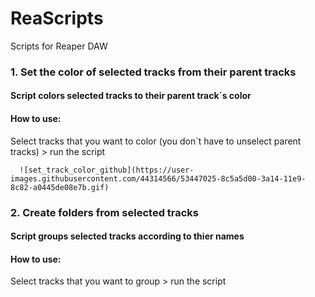 # ReaScripts
<p>Scripts for Reaper DAW</p>

<h3> 1. Set the color of selected tracks from their parent tracks </h3>
    <h4> Script colors selected tracks to their parent track`s color</h4>
    <h4>How to use:</h4>
      <p>Select tracks that you want to color (you don`t have to unselect parent tracks) > run the script </p>
      
      ![set_track_color_github](https://user-images.githubusercontent.com/44314566/53447025-8c5a5d00-3a14-11e9-8c82-a0445de08e7b.gif)


      
      
      

<h3> 2. Create folders from selected tracks </h3>
    <h4> Script groups selected tracks according to thier names</h4>
    <h4>How to use:</h4>
    <p>Select tracks that you want to group > run the script </p>
     
